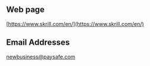 ## Web page

[https://www.skrill.com/en/](https://www.skrill.com/en/)

## Email Addresses

newbusiness@paysafe.com